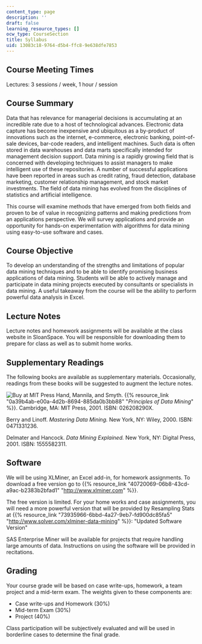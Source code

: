 ```yaml
---
content_type: page
description: ''
draft: false
learning_resource_types: []
ocw_type: CourseSection
title: Syllabus
uid: 13083c18-9764-d5b4-ffc8-9e638dfe7853
---
```

## Course Meeting Times

Lectures: 3 sessions / week, 1 hour / session

## Course Summary

Data that has relevance for managerial decisions is accumulating at an incredible rate due to a host of technological advances. Electronic data capture has become inexpensive and ubiquitous as a by-product of innovations such as the internet, e-commerce, electronic banking, point-of-sale devices, bar-code readers, and intelligent machines. Such data is often stored in data warehouses and data marts specifically intended for management decision support. Data mining is a rapidly growing field that is concerned with developing techniques to assist managers to make intelligent use of these repositories. A number of successful applications have been reported in areas such as credit rating, fraud detection, database marketing, customer relationship management, and stock market investments. The field of data mining has evolved from the disciplines of statistics and artificial intelligence.

This course will examine methods that have emerged from both fields and proven to be of value in recognizing patterns and making predictions from an applications perspective. We will survey applications and provide an opportunity for hands-on experimentation with algorithms for data mining using easy-to-use software and cases.

## Course Objective

To develop an understanding of the strengths and limitations of popular data mining techniques and to be able to identify promising business applications of data mining. Students will be able to actively manage and participate in data mining projects executed by consultants or specialists in data mining. A useful takeaway from the course will be the ability to perform powerful data analysis in Excel.

## Lecture Notes

Lecture notes and homework assignments will be available at the class website in SloanSpace. You will be responsible for downloading them to prepare for class as well as to submit home works.

## Supplementary Readings

The following books are available as supplementary materials. Occasionally, readings from these books will be suggested to augment the lecture notes.

![Buy at MIT Press](/images/mp_logo.gif) Hand, Mannila, and Smyth. {{% resource_link "0a39b4ab-e00a-4d2b-8694-885da0b3bb88" "_Principles of Data Mining_" %}}. Cambridge, MA: MIT Press, 2001. ISBN: 026208290X.

Berry and Linoff. _Mastering Data Mining._ New York, NY: Wiley, 2000. ISBN: 0471331236.

Delmater and Hancock. _Data Mining Explained._ New York, NY: Digital Press, 2001. ISBN: 1555582311.

## Software

We will be using XLMiner, an Excel add-in, for homework assignments. To download a free version go to {{% resource_link "40720069-06b8-43cd-a9ac-b2383b2bfad1" "http://www.xlminer.com" %}}.

The free version is limited. For your home works and case assignments, you will need a more powerful version that will be provided by Resampling Stats at {{% resource_link "73935966-6bbd-4a27-9eb7-fd900dc85fa5" "http://www.solver.com/xlminer-data-mining" %}}: "Updated Software Version"

SAS Enterprise Miner will be available for projects that require handling large amounts of data. Instructions on using the software will be provided in recitations.

## Grading

Your course grade will be based on case write-ups, homework, a team project and a mid-term exam. The weights given to these components are:

- Case write-ups and Homework (30%)
- Mid-term Exam (30%)
- Project (40%)

Class participation will be subjectively evaluated and will be used in borderline cases to determine the final grade.